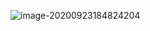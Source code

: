 

![image-20200923184824204](C:\Users\multicampus\AppData\Roaming\Typora\typora-user-images\image-20200923184824204.png)



